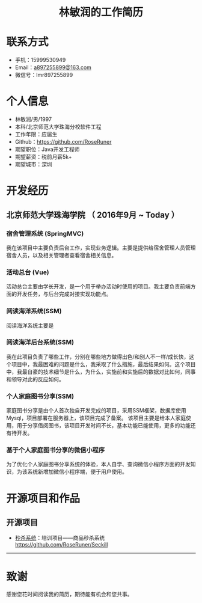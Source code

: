 # <center>**林敏润的工作简历**</center>
# 联系方式

- 手机：15999530949
- Email：a897255899@163.com
- 微信号：lmr897255899

# 个人信息
 - 林敏润/男/1997 
 - 本科/北京师范大学珠海分校软件工程 
 - 工作年限：应届生
 - Github：https://github.com/RoseRuner
 - 期望职位：Java开发工程师
 - 期望薪资：税前月薪5k+
 - 期望城市：深圳


# 开发经历

## 北京师范大学珠海学院 （ 2016年9月 ~ Today ）

### **宿舍管理系统 (SpringMVC)**
我在该项目中主要负责后台工作，实现业务逻辑。主要是提供给宿舍管理人员管理宿舍人员，以及相关管理者查看宿舍相关信息。

### **活动总台 (Vue)**
活动总台主要由学长开发，是一个用于举办活动时使用的项目。我主要负责前端方面的开发任务，与后台完成对接实现功能点。

### **阅读海洋系统(SSM)**
阅读海洋系统主要是

### **阅读海洋后台系统(SSM)**
我在此项目负责了哪些工作，分别在哪些地方做得出色/和别人不一样/成长快，这个项目中，我最困难的问题是什么，我采取了什么措施，最后结果如何。这个项目中，我最自豪的技术细节是什么，为什么，实施前和实施后的数据对比如何，同事和领导对此的反应如何。

### **个人家庭图书分享(SSM)**
家庭图书分享是由个人首次独自开发完成的项目，采用SSM框架，数据库使用Mysql，项目部署在服务器上，该项目完成了备案。
该项目主要是给本人家庭使用，用于分享借阅图书，该项目开发时间不长，基本功能已能使用，更多的功能还有待开发。

### **基于个人家庭图书分享的微信小程序**
为了优化个人家庭图书分享系统的体验，本人自学、查询微信小程序方面的开发知识，为该系统新增加微信小程序端，便于用户使用。

  
# 开源项目和作品

## 开源项目

  * [秒杀系统](https://github.com/RoseRuner/Seckill)：培训项目——商品秒杀系统
 https://github.com/RoseRuner/Seckill

    
    
---      
# 致谢
感谢您花时间阅读我的简历，期待能有机会和您共事。
      
